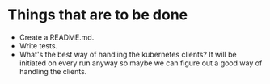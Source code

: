 # Things that are to be done
* Create a README.md.
* Write tests.
* What's the best way of handling the kubernetes clients? It will be initiated on every run anyway so maybe we can figure out a good way of handling the clients.